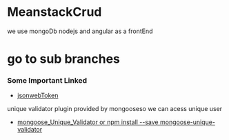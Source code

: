 # MeanstackCrud
we use mongoDb  nodejs and angular as a frontEnd

# go to sub branches
<h3> Some Important Linked </h3>

* [jsonwebToken](https://www.npmjs.com/package/jsonwebtoken)

 unique validator plugin provided by mongooseso we can acess unique user
* [mongoose_Unique_Validator  or npm install --save mongoose-unique-validator](https://www.npmjs.com/package/mongoose-unique-validator)

